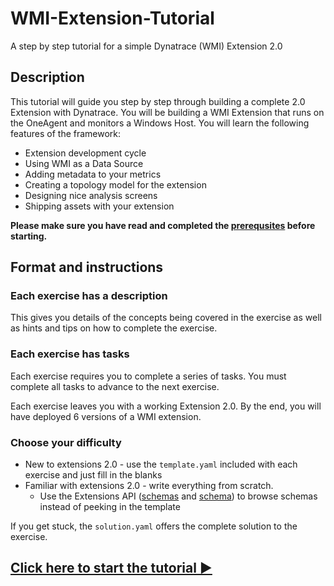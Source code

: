 # WMI-Extension-Tutorial
A step by step tutorial for a simple Dynatrace (WMI) Extension 2.0


## Description

This tutorial will guide you step by step through building a complete 2.0 Extension with Dynatrace. You will be building a WMI Extension that runs on the OneAgent and monitors a Windows Host. You will learn the following features of the framework:
* Extension development cycle
* Using WMI as a Data Source
* Adding metadata to your metrics
* Creating a topology model for the extension
* Designing nice analysis screens
* Shipping assets with your extension

**Please make sure you have read and completed the [prerequsites](/0_Prerequisites) before starting.**

## Format and instructions

### Each exercise has a description

This gives you details of the concepts being covered in the exercise as well as hints and tips on how to complete the exercise.

### Each exercise has tasks
Each exercise requires you to complete a series of tasks. You must complete all tasks to advance to the next exercise.

Each exercise leaves you with a working Extension 2.0. By the end, you will have deployed 6 versions of a WMI extension.

### Choose your difficulty
* New to extensions 2.0 - use the `template.yaml` included with each exercise and just fill in the blanks
* Familiar with extensions 2.0 - write everything from scratch.
  * Use the Extensions API ([schemas](https://www.dynatrace.com/support/help/shortlink/api-extensions-20-get-all-files) and [schema](https://www.dynatrace.com/support/help/dynatrace-api/environment-api/extensions-v2/schemas/get-file/)) to browse schemas instead of peeking in the template

If you get stuck, the `solution.yaml` offers the complete solution to the exercise.

## [Click here to start the tutorial ▶](../1_Basic-Extension/README.md)
